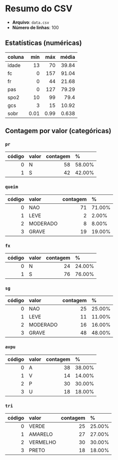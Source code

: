 # Resumo do CSV

- **Arquivo**: `data.csv`
- **Número de linhas**: 100

## Estatísticas (numéricas)
| coluna   |   mín |    máx |   média |
|:---------|------:|-------:|--------:|
| idade    | 13    |  70    |  39.84  |
| fc       |  0    | 157    |  91.04  |
| fr       |  0    |  44    |  21.68  |
| pas      |  0    | 127    |  79.29  |
| spo2     | 10    |  99    |  79.4   |
| gcs      |  3    |  15    |  10.92  |
| sobr     |  0.01 |   0.99 |   0.638 |

## Contagem por valor (categóricas)
### `pr`
|   código | valor   |   contagem | %      |
|---------:|:--------|-----------:|:-------|
|        0 | N       |         58 | 58.00% |
|        1 | S       |         42 | 42.00% |

### `queim`
|   código | valor    |   contagem | %      |
|---------:|:---------|-----------:|:-------|
|        0 | NAO      |         71 | 71.00% |
|        1 | LEVE     |          2 | 2.00%  |
|        2 | MODERADO |          8 | 8.00%  |
|        3 | GRAVE    |         19 | 19.00% |

### `fx`
|   código | valor   |   contagem | %      |
|---------:|:--------|-----------:|:-------|
|        0 | N       |         24 | 24.00% |
|        1 | S       |         76 | 76.00% |

### `sg`
|   código | valor    |   contagem | %      |
|---------:|:---------|-----------:|:-------|
|        0 | NAO      |         25 | 25.00% |
|        1 | LEVE     |         11 | 11.00% |
|        2 | MODERADO |         16 | 16.00% |
|        3 | GRAVE    |         48 | 48.00% |

### `avpu`
|   código | valor   |   contagem | %      |
|---------:|:--------|-----------:|:-------|
|        0 | A       |         38 | 38.00% |
|        1 | V       |         14 | 14.00% |
|        2 | P       |         30 | 30.00% |
|        3 | U       |         18 | 18.00% |

### `tri`
|   código | valor    |   contagem | %      |
|---------:|:---------|-----------:|:-------|
|        0 | VERDE    |         25 | 25.00% |
|        1 | AMARELO  |         27 | 27.00% |
|        2 | VERMELHO |         30 | 30.00% |
|        3 | PRETO    |         18 | 18.00% |
